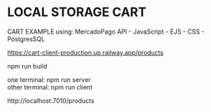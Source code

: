 # LOCAL STORAGE CART
CART EXAMPLE using: MercadoPago API - JavaScript - EJS - CSS - PostgresSQL

https://cart-client-production.up.railway.app/products

npm run build 

one terminal: npm run server <br>
other terminal: npm run client

http://localhost:7010/products
